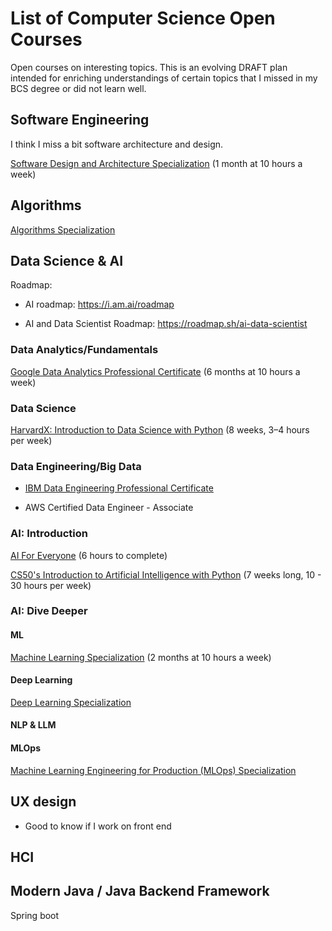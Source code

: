 # List of Computer Science Open Courses

Open courses on interesting topics. This is an evolving DRAFT plan intended for enriching understandings of certain topics that I missed in my BCS degree or did not learn well.

## Software Engineering

I think I miss a bit software architecture and design.

[Software Design and Architecture Specialization](https://www.coursera.org/specializations/software-design-architecture) (1 month at 10 hours a week)

## Algorithms

[Algorithms Specialization](https://www.coursera.org/specializations/algorithms)

## Data Science & AI

Roadmap:

- AI roadmap: <https://i.am.ai/roadmap>

- AI and Data Scientist Roadmap: <https://roadmap.sh/ai-data-scientist>

### Data Analytics/Fundamentals

[Google Data Analytics Professional Certificate](https://www.coursera.org/professional-certificates/google-data-analytics) (6 months at 10 hours a week)

### Data Science

[HarvardX: Introduction to Data Science with Python](https://www.edx.org/learn/data-science/harvard-university-introduction-to-data-science-with-python) (8 weeks, 3–4 hours per week)

### Data Engineering/Big Data

- [IBM Data Engineering Professional Certificate](https://www.coursera.org/professional-certificates/ibm-data-engineer)

- AWS Certified Data Engineer - Associate

### AI: Introduction

[AI For Everyone](https://www.coursera.org/learn/ai-for-everyone) (6 hours to complete)

[CS50's Introduction to Artificial Intelligence with Python](https://pll.harvard.edu/course/cs50s-introduction-artificial-intelligence-python) (7 weeks long, 10 - 30 hours per week)

### AI: Dive Deeper

#### ML

[Machine Learning Specialization](https://www.coursera.org/specializations/machine-learning-introduction) (2 months at 10 hours a week)

#### Deep Learning

[Deep Learning Specialization](https://www.coursera.org/specializations/deep-learning)

#### NLP & LLM

#### MLOps

[Machine Learning Engineering for Production (MLOps) Specialization](https://www.coursera.org/specializations/machine-learning-engineering-for-production-mlops)

## UX design

- Good to know if I work on front end

## HCI

## Modern Java / Java Backend Framework

Spring boot

